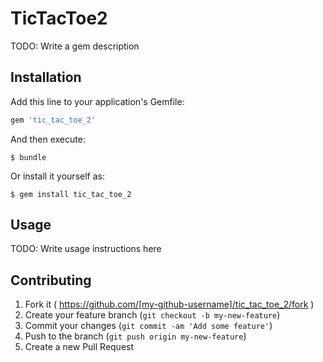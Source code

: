 # TicTacToe2

TODO: Write a gem description

## Installation

Add this line to your application's Gemfile:

```ruby
gem 'tic_tac_toe_2'
```

And then execute:

    $ bundle

Or install it yourself as:

    $ gem install tic_tac_toe_2

## Usage

TODO: Write usage instructions here

## Contributing

1. Fork it ( https://github.com/[my-github-username]/tic_tac_toe_2/fork )
2. Create your feature branch (`git checkout -b my-new-feature`)
3. Commit your changes (`git commit -am 'Add some feature'`)
4. Push to the branch (`git push origin my-new-feature`)
5. Create a new Pull Request
